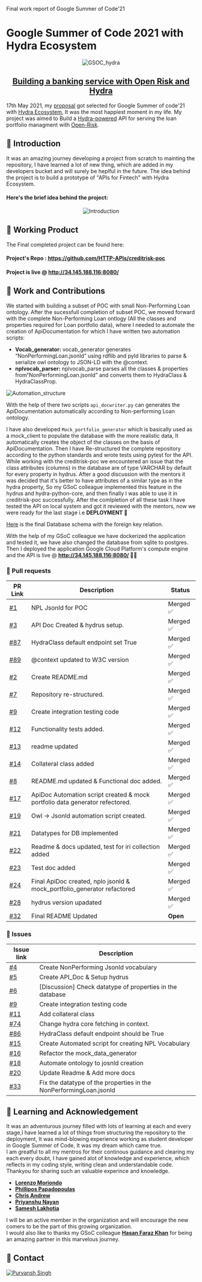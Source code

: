 Final work report of Google Summer of Code'21

# Google Summer of Code 2021 with Hydra Ecosystem
<div  align="center">
  
![GSOC_hydra](https://user-images.githubusercontent.com/49719371/130039150-d2017ef4-7886-4d9e-99ac-eb58b12a9784.png)

 ## [Building a banking service with Open Risk and Hydra](https://summerofcode.withgoogle.com/projects/#4830252137709568)
  
</div>

17th May 2021, my [proposal](https://docs.google.com/document/d/1VeSUJR7RQ4sBU9tPrb6qQYWoA2iPVdnoN_Pqw0VWQ8w/edit?usp=sharing) got selected for Google Summer of code'21 with [Hydra Ecosystem](https://www.hydraecosystem.org/), It was the most happiest moment in my life. My project was aimed to Build a [Hydra-powered](https://github.com/HTTP-APIs/) API for serving the loan portfolio managment with [Open-Risk](https://www.openriskmanagement.com/).

## :paperclip: Introduction
It was an amazing journey developing a project from scratch to mainting the repository, I have learned a lot of new thing, which are added in my developers bucket and will surely be heplful in the future.
The idea behind the project is to build a prototype of "APIs for Fintech" with Hydra Ecosystem.

#### Here's the brief idea behind the project: 

<div  align="center">
  
![Introduction](https://user-images.githubusercontent.com/49719371/130047355-379a8da0-9104-4c99-acd0-59f46af53afe.png)
  </div>  
  
## :paperclip: Working Product
The Final completed project can be found here:

#### Project's Repo : https://github.com/HTTP-APIs/creditrisk-poc
#### Project is live @ http://34.145.188.116:8080/

## :paperclip: Work and Contributions

We started with building a subset of POC with small Non-Performing Loan ontology. After the sucessfull completion of subset POC, we moved forward with the complete Non-Performing Loan ontlogy (All the classes and properties required for Loan portfolio data), where I needed to automate the creation of ApiDocumentation for which I have written two automation scripts:

* **Vocab_generator:**
vocab_generator generates “NonPerformingLoan.jsonld” using rdflib and pyld libraries to parse & serialize owl ontology to JSON-LD with the @context.
* **nplvocab_parser:**
nplvocab_parse parses all the classes & properties from“NonPerformingLoan.jsonld” and converts them to HydraClass & HydraClassProp. 

![Automation_structure](https://user-images.githubusercontent.com/49719371/130070526-077366f3-2def-4a8e-8f58-94aae8c4ce2c.png)

With the help of there two scripts `api_docwriter.py` can generates the ApiDocumentation automatically according to Non-performing Loan ontology.

I have also developed `Mock_portfolio_generator` which is basically used as a mock_client to populate the database with the more realistic data, It automatically creates the object of the classes on the basis of ApiDocumentation.
Then I have Re-structured the complete repository according to the python standards and wrote tests using pytest for the API.<br/>
While working with the creditrisk-poc we encountered an issue that the class attributes (columns) in the database are of type VARCHAR by default for every property in hydrus. After a good discussion with the mentors it was decided that it's better to have attributes of a similar type as in the hydra property,
So my GSoC colleague implemented this feature in the hydrus and hydra-python-core, and then finally I was able to use it in creditrisk-poc successfully.
After the comlpletion of all these task I have tested the API on local system and got it reviewed with the mentors, now we were ready for the last stage i.e **DEPLOYMENT :rocket:**


[Here](https://drive.google.com/file/d/1HWd72JVtf13P7DdTF3Er2870FVx7c9BM/view?usp=sharing) is the final Database schema with the foreign key relation.

With the help of my GSoC colleague we have dockerized the application and tested it, we have also changed the database from sqlite to postgres.
Then I deployed the application Google Cloud Platform's compute engine and the API is live @ **http://34.145.188.116:8080/ :tada::tada:**

### :pushpin: Pull requests

| PR Link                                                                                                                                                              | Description                                              | Status    |
| -------------------------------------------------------------------------------------------------------------------------------------------------------------------- | -------------------------------------------------------- | --------- |
| [#1](https://github.com/HTTP-APIs/creditrisk-poc/pull/1) |NPL Jsonld for POC | Merged ✅ |
| [#3](https://github.com/HTTP-APIs/creditrisk-poc/pull/3) |API Doc Created & hydrus setup.| Merged ✅ |
| [#87](https://github.com/HTTP-APIs/hydra-python-core/pull/87)|HydraClass default endpoint set True| Merged ✅ |
| [#89](https://github.com/HTTP-APIs/hydra-python-core/pull/89)|@context updated to W3C version| Merged ✅ |
| [#2](https://github.com/HTTP-APIs/creditrisk-poc/pull/2)|Create README.md| Merged ✅ |
| [#7](https://github.com/HTTP-APIs/creditrisk-poc/pull/7)|Repository re-structured.| Merged ✅ |
| [#9](https://github.com/HTTP-APIs/creditrisk-poc/issues/9)|Create integration testing code| Merged ✅ |
| [#12](https://github.com/HTTP-APIs/creditrisk-poc/pull/12)|Functionality tests added.| Merged ✅ |
| [#13](https://github.com/HTTP-APIs/creditrisk-poc/pull/13)|readme updated| Merged ✅ |
| [#14](https://github.com/HTTP-APIs/creditrisk-poc/pull/14)|Collateral class added| Merged ✅ |
| [#8](https://github.com/HTTP-APIs/creditrisk-poc/pull/8)|README.md updated & Functional doc added.| Merged ✅ |
| [#17](https://github.com/HTTP-APIs/creditrisk-poc/pull/17)|ApiDoc Automation script created & mock portfolio data generator refectored.| Merged ✅ |
| [#19](https://github.com/HTTP-APIs/creditrisk-poc/issues/19)|Owl -> Jsonld automation script created.| Merged ✅ |
| [#21](https://github.com/HTTP-APIs/creditrisk-poc/pull/21)|Datatypes for DB implemented | Merged ✅ |
| [#22](https://github.com/HTTP-APIs/creditrisk-poc/pull/22)|Readme & docs updated, test for iri collection added| Merged ✅ |
| [#23](https://github.com/HTTP-APIs/creditrisk-poc/pull/23)|Test doc added| Merged ✅ |
| [#24](https://github.com/HTTP-APIs/creditrisk-poc/pull/24)|Final ApiDoc created, nplo jsonld & mock_portfolio_generator refactored| Merged ✅ |
| [#28](https://github.com/HTTP-APIs/creditrisk-poc/pull/28)|hydrus version upadated| Merged ✅ |
| [#32](https://github.com/HTTP-APIs/creditrisk-poc/pull/32)|Final README Updated| **Open** |

### :pushpin: Issues


| Issue link                                                                          | Description                                                        |
| ----------------------------------------------------------------------------------- | ------------------------------------------------------------------ |
| [#4](https://github.com/HTTP-APIs/creditrisk-poc/issues/4) |Create NonPerforming Jsonld vocabulary|
| [#5](https://github.com/HTTP-APIs/creditrisk-poc/issues/5) |Create API_Doc & Setup hydrus|
| [#6](https://github.com/HTTP-APIs/creditrisk-poc/issues/6) |[Discussion] Check datatype of properties in the database|
| [#9](https://github.com/HTTP-APIs/creditrisk-poc/issues/9) |Create integration testing code|
| [#11](https://github.com/HTTP-APIs/creditrisk-poc/issues/11) |Add collateral class|
| [#74](https://github.com/HTTP-APIs/creditrisk-poc/issues/74)|Change hydra core fetching in context.|
| [#86](https://github.com/HTTP-APIs/creditrisk-poc/issues/86)|HydraClass default endpoint should be True|
| [#15](https://github.com/HTTP-APIs/creditrisk-poc/issues/15) |Create Automated script for creating NPL Vocabulary|
| [#16](https://github.com/HTTP-APIs/creditrisk-poc/issues/16) |Refactor the mock_data_generator|
| [#18](https://github.com/HTTP-APIs/creditrisk-poc/issues/18) |Automate ontology to josnld creation|
| [#20](https://github.com/HTTP-APIs/creditrisk-poc/issues/20) |Update Readme & Add more docs|
| [#33](https://github.com/HTTP-APIs/creditrisk-poc/issues/33) |Fix the datatype of the properties in the NonPerformingLoan.jsonld |

## :paperclip: Learning and Acknowledgement
It was an adventurous journey filled with lots of learning at each and every stage,I have learned a lot of things from structuring the repository to the deployment, It was mind-blowing experience working as student developer in Google Summer of Code, It was my dream which came true.<br/>
I am greatful to all my mentros for their continous guidance and clearing my each every doubt, I have gained alot of knowledge and experience, which reflects in my coding style, writing clean and understandable code.</br>
Thankyou for sharing such an valuable experince and knowledge.   

- [**Lorenzo Moriondo**](https://github.com/Mec-iS)
- [**Phillipos Papadopoulas**](https://github.com/open-risk)
- [**Chris Andrew**](https://github.com/chrizandr)
- [**Priyanshu Nayan**](https://github.com/priyanshunayan)
- [**Samesh Lakhotia**](https://github.com/sameshl)

I will be an active member in the organization and will encourage the new comers to be the part of this growing organization.<br/>
I would also like to thanks my GSoC colleague [**Hasan Faraz Khan**](https://github.com/farazkhanfk7) for being an amazing partner in this marvelous journey.


## :paperclip: Contact

<a href="http://purvanshsingh.github.io/" >
  
  ![Purvansh Singh](https://user-images.githubusercontent.com/49719371/130094699-6f196874-cdd6-4e74-a2c0-702ac920f954.png)

  
</a>

